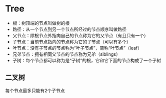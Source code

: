 # Tree
* 根：树顶端的节点叫做树的根
* 路径：从一个节点到另一个节点所经过的节点顺序叫做路径
* 父节点：除根节点外指向自己的节点称为它的父节点（有且只有一个）
* 子节点：当前节点指向的节点称为它的子节点（可以有多个）
* 叶节点：没有子节点的节点称为“叶子节点”，简称“叶节点”（leaf）
* 兄弟节点：拥有相同父节点的节点称为兄弟（siblings）
* 子树：每个节点都可以称为是“子树”的根，它和它下面的节点构成了一个子树


## 二叉树
每个节点最多只能有2个子节点